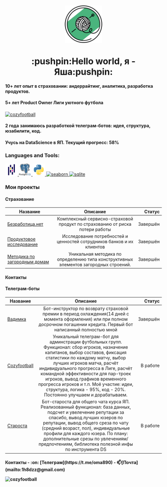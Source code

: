 <p align="center">
  <img width="120" height="120" src="https://github.com/cozyfootball/cozyfootball/blob/main/white.png">
</p>
<h1 align="center">:pushpin:Hello world, я - Яша:pushpin:</h1>
<h4 align="left">10+ лет опыт в страховании: андеррайтинг, аналитика, разработка продуктов.</h4>
<h4 align="left">5+ лет Product Owner Лиги уютного футбола</h3><a href="https://www.youtube.com/channel/UCoj8xxoH4A8fvUdU7JQAc8Q" target="blank"><img align="center" src="https://raw.githubusercontent.com/rahuldkjain/github-profile-readme-generator/master/src/images/icons/Social/youtube.svg" alt="cozyfootball" height="30" width="40" /></a>
</p>
<h4 align="left">2 года занимаюсь разработкой телеграм-ботов: идея, структура, юзабилити, код.</h4>
<h4 align="left">Учусь на DataScience в ЯП. Текущий прогресс: 58%</h4>

<h3 align="left">Languages and Tools:</h3>
<p align="left"> <a href="https://pandas.pydata.org/" target="_blank" rel="noreferrer"> <img src="https://raw.githubusercontent.com/devicons/devicon/2ae2a900d2f041da66e950e4d48052658d850630/icons/pandas/pandas-original.svg" alt="pandas" width="40" height="40"/> </a> <a href="https://www.postgresql.org" target="_blank" rel="noreferrer"> <img src="https://raw.githubusercontent.com/devicons/devicon/master/icons/postgresql/postgresql-original-wordmark.svg" alt="postgresql" width="40" height="40"/> </a> <a href="https://www.python.org" target="_blank" rel="noreferrer"> <img src="https://raw.githubusercontent.com/devicons/devicon/master/icons/python/python-original.svg" alt="python" width="40" height="40"/> </a> <a href="https://seaborn.pydata.org/" target="_blank" rel="noreferrer"> <img src="https://seaborn.pydata.org/_images/logo-mark-lightbg.svg" alt="seaborn" width="40" height="40"/> </a> <a href="https://www.sqlite.org/" target="_blank" rel="noreferrer"> <img src="https://www.vectorlogo.zone/logos/sqlite/sqlite-icon.svg" alt="sqlite" width="40" height="40"/> </a> </p>

<h3 align="left">Мои проекты</h3>
<h4 align="left">Страхование</h4>

| Название   |     Описание    |  Статус |
|----------|:-------------:|------:|
| [Безработица.нет](https://github.com/cozyfootball/cozyfootball/blob/main/job_insure.pdf)| Комплексный сервисно-страховой продукт по страхованию от риска потери работы| Завершён |
|  [Продуктовое исследование](https://github.com/cozyfootball/cozyfootball/blob/main/product_research.pdf) |    Исследование потребностей и ценностей сотрудников банков и их клиентов  |   Завершён|
|  [Методика по загородным домам](https://github.com/cozyfootball/cozyfootball/blob/main/property_manual.pdf) | Уникальная методика по определению типа конструктивных элементов загородных строений. |   Завершён |
<h4 align="left">Контакты</h43>

<h4 align="left">Телеграм-боты</h4>

| Название   |     Описание    |  Статус |
|----------|:-------------:|------:|
| [Вадимка](https://t.me/stopalfa_bot)| Бот-инструктор по возврату страховой премии в период охлаждения(14 дней с момента оформления) или при полном досрочном погашении кредита. Первый бот написанный полностью мной| Завершён |
|  [Cozyfootball](https://t.me/CozyFutbot) |   Уникальный телеграм-бот для админстрации футбольных групп. Функционал: сбор игроков, назначение капитанов, выбор составов, фиксация статистики по каждому матчу, выбор лучших игроков матча, расчёт индивидуального прогресса в Лиге, расчёт командной эффективности для пар-троек игроков, вывод графиков временного прогресса игроков и т.п. Моё участие: идеи, структура, логика - 95%, код - 20%. Постоянно улучшаем и дорабатываем.   |   В работе|
|  [Староста](https://t.me/ds_55) | Бот-староста для общего чата курса ЯП. Реализованный функционал: база данных, подсчет и увелечение репутации за спасибо, вывод лучших юзеров по репутации, вывод общего среза по чату (средний возраст, пол), индивидуальные профили для каждого юзера. По плану: дополнительные срезы по увлечениям/предпочтениям, библиотека полезной инфы по инструмента DS |  В работе |
<h4 align="left">Контакты</h43>
- :on: [Телеграм](https://t.me/oma890)
- 📫[Почта](mailto:1h8dzz@gmail.com)
<p align="left"> <img src="https://komarev.com/ghpvc/?username=cozyfootball&label=Profile%20views&color=0e75b6&style=flat" alt="cozyfootball" /> </p>
